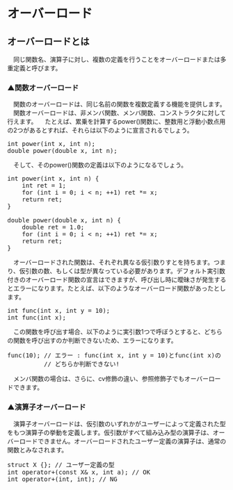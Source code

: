 # オーバーロード
## オーバーロードとは
　同じ関数名、演算子に対し、複数の定義を行うことをオーバーロードまたは多重定義と呼びます。<br>

### ▲関数オーバーロード
　関数のオーバーロードは、同じ名前の関数を複数定義する機能を提供します。<br>
　関数オーバーロードは、非メンバ関数、メンバ関数、コンストラクタに対して行えます。
　たとえば、累乗を計算するpower()関数に、整数用と浮動小数点用の2つがあるとすれば、それらは以下のように宣言されるでしょう。<br>

<pre>
int power(int x, int n);
double power(double x, int n);
</pre>

　そして、そのpower()関数の定義は以下のようになるでしょう。<br>

<pre>
int power(int x, int n) {
    int ret = 1;
    for (int i = 0; i < n; ++1) ret *= x;
    return ret;
}

double power(double x, int n) {
    double ret = 1.0;
    for (int i = 0; i < n; ++1) ret *= x;
    return ret;
}
</pre>

　オーバーロードされた関数は、それぞれ異なる仮引数りすとを持ちます。つまり、仮引数の数、もしくは型が異なっている必要があります。デフォルト実引数付きのオーバーロード関数の宣言はできますが、呼び出し時に曖昧さが発生するとエラーになります。たとえば、以下のようなオーバーロード関数があったとします。<br>

<pre>
int func(int x, int y = 10);
int func(int x);
</pre>

　この関数を呼び出す場合、以下のように実引数1つで呼ぼうとすると、どちらの関数を呼び出すのか判断できないため、エラーになります。<br>

<pre>
func(10); // エラー : func(int x, int y = 10)とfunc(int x)の
          // どちらか判断できない!
</pre>

　メンバ関数の場合は、さらに、cv修飾の違い、参照修飾子でもオーバーロードできます。<br>

### ▲演算子オーバーロード
　演算子オーバーロードは、仮引数のいずれかがユーザーによって定義された型をもつ演算子の挙動を定義します。仮引数がすべて組み込み型の演算子は、オーバーロードできません。オーバーロードされたユーザー定義の演算子は、通常の関数とみなされます。<br>

<pre>
struct X {}; // ユーザー定義の型
int operator+(const X& x, int a); // OK
int operator+(int, int); // NG
</pre>
